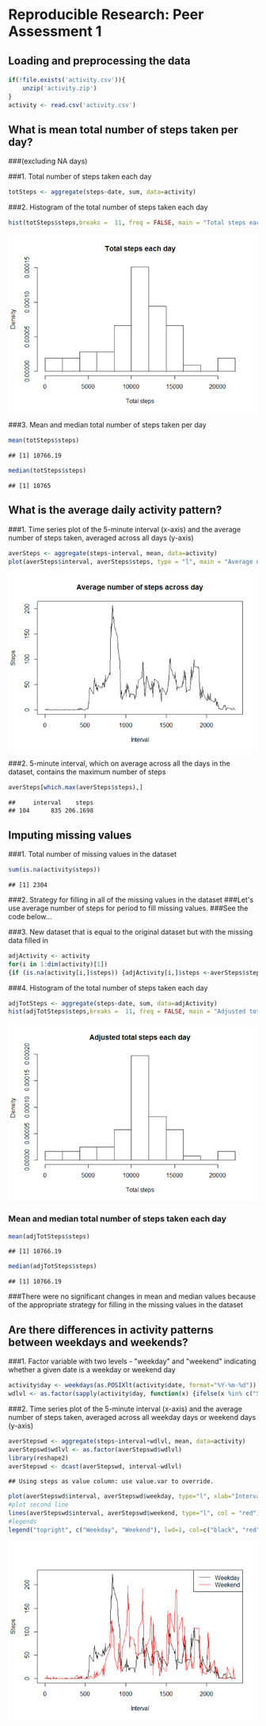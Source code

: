 # Reproducible Research: Peer Assessment 1


## Loading and preprocessing the data


```r
if(!file.exists('activity.csv')){
    unzip('activity.zip')
}
activity <- read.csv('activity.csv')
```

## What is mean total number of steps taken per day?
###(excluding NA days)

###1. Total number of steps taken each day

```r
totSteps <- aggregate(steps~date, sum, data=activity)
```
###2. Histogram of the total number of steps taken each day 

```r
hist(totSteps$steps,breaks =  11, freq = FALSE, main = "Total steps each day", xlab = "Total steps")
```

![](PA1_template_files/figure-html/unnamed-chunk-3-1.png) 

###3. Mean and median total number of steps taken per day

```r
mean(totSteps$steps)
```

```
## [1] 10766.19
```

```r
median(totSteps$steps)
```

```
## [1] 10765
```
## What is the average daily activity pattern?
###1. Time series plot of the 5-minute interval (x-axis) and the average number of steps taken, averaged across all days (y-axis)

```r
averSteps <- aggregate(steps~interval, mean, data=activity)
plot(averSteps$interval, averSteps$steps, type = "l", main = "Average number of steps across day", xlab = "Interval", ylab = "Steps")
```

![](PA1_template_files/figure-html/unnamed-chunk-5-1.png) 

###2. 5-minute interval, which on average across all the days in the dataset, contains the maximum number of steps

```r
averSteps[which.max(averSteps$steps),]
```

```
##     interval    steps
## 104      835 206.1698
```

## Imputing missing values
###1. Total number of missing values in the dataset

```r
sum(is.na(activity$steps))
```

```
## [1] 2304
```
###2. Strategy for filling in all of the missing values in the dataset
###Let's use average number of steps for period to fill missing values.
###See the code below...

###3. New dataset that is equal to the original dataset but with the missing data filled in

```r
adjActivity <- activity
for(i in 1:dim(activity)[1])
{if (is.na(activity[i,]$steps)) {adjActivity[i,]$steps <-averSteps$steps[which(averSteps$interval == activity[i,]$interval)] } }
```

###4. Histogram of the total number of steps taken each day

```r
adjTotSteps <- aggregate(steps~date, sum, data=adjActivity)
hist(adjTotSteps$steps,breaks =  11, freq = FALSE, main = "Adjusted total steps each day", xlab = "Total steps")
```

![](PA1_template_files/figure-html/unnamed-chunk-9-1.png) 

### Mean and median total number of steps taken each day

```r
mean(adjTotSteps$steps)
```

```
## [1] 10766.19
```

```r
median(adjTotSteps$steps)
```

```
## [1] 10766.19
```
###There were no significant changes in mean and median values because of the appropriate strategy for filling in the missing values in the dataset

## Are there differences in activity patterns between weekdays and weekends?
###1. Factor variable with two levels - "weekday" and "weekend" indicating whether a given date is a weekday or weekend day

```r
activity$day <- weekdays(as.POSIXlt(activity$date, format="%Y-%m-%d"))
wdlvl <- as.factor(sapply(activity$day, function(x) {ifelse(x %in% c("Suturday","Sunday"),"weekend","weekday") }))
```
###2. Time series plot of the 5-minute interval (x-axis) and the average number of steps taken, averaged across all weekday days or weekend days (y-axis)

```r
averStepswd <- aggregate(steps~interval+wdlvl, mean, data=activity)
averStepswd$wdlvl <- as.factor(averStepswd$wdlvl)
library(reshape2)
averStepswd <- dcast(averStepswd, interval~wdlvl)
```

```
## Using steps as value column: use value.var to override.
```

```r
plot(averStepswd$interval, averStepswd$weekday, type="l", xlab="Interval", ylab="Steps")
#plot second line
lines(averStepswd$interval, averStepswd$weekend, type="l", col = "red")
#legends
legend("topright", c("Weekday", "Weekend"), lwd=1, col=c("black", "red"))
```

![](PA1_template_files/figure-html/unnamed-chunk-12-1.png) 


